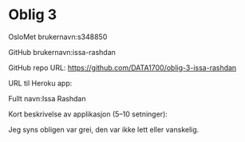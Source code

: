 Oblig 3
=======
OsloMet brukernavn:s348850

GitHub brukernavn:issa-rashdan

GitHub repo URL: https://github.com/DATA1700/oblig-3-issa-rashdan

URL til Heroku app:

Fullt navn:Issa Rashdan

Kort beskrivelse av applikasjon (5–10 setninger):

Jeg syns obligen var grei, den var ikke lett eller vanskelig.
